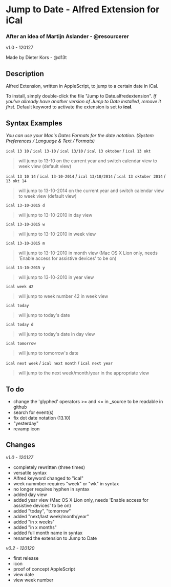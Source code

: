 # Jump to Date - Alfred Extension for iCal #

### After an idea of Martijn Aslander - @resourcerer ###

v1.0 - 120127

Made by Dieter Kors - @d13t

## Description ##

Alfred Extension, written in AppleScript, to jump to a certain date in iCal.

To install, simply double-click the file "Jump to Date.alfredextension". *If you've allready have another version of Jump to Date installed, remove it first.* Default keyword to activate the extension is set to **ical**.

## Syntax Examples ##

*You can use your Mac's Dates Formats for the date notation. (System Preferences / Language & Text / Formats)*

`ical 13 10` / `ical 13-10` / `ical 13/10` / `ical 13 oktober` / `ical 13 okt`
> will jump to 13-10 on the current year
> and switch calendar view to week view (default view)

`ical 13 10 14` / `ical 13-10-2014` / `ical 13/10/2014` / `ical 13 oktober 2014` / `13 okt 14`
> will jump to 13-10-2014 on the current year
> and switch calendar view to week view (default view)

`ical 13-10-2015 d`
> will jump to 13-10-2010 in day view

`ical 13-10-2015 w`
> will jump to 13-10-2010 in week view

`ical 13-10-2015 m`
> will jump to 13-10-2010 in month view
> (Mac OS X Lion only, needs 'Enable access for assistive devices' to be on)

`ical 13-10-2015 y`
> will jump to 13-10-2010 in year view

`ical week 42`
> will jump to week number 42 in week view

`ical today`
> will jump to today's date

`ical today d`
> will jump to today's date in day view

`ical tomorrow`
> will jump to tomorrow's date

`ical next week` / `ical next month` / `ical next year`
> will jump to the next week/month/year in the appropriate view

## To do ##

- change the 'glyphed' operators >= and <= in _source to be readable in github
- search for event(s)
- fix dot date notation (13.10)
- "yesterday"
- revamp icon

## Changes ##

*v1.0 - 120127*

- completely rewritten (three times)
- versatile syntax
- Alfred keyword changed to "ical"
- week nummber requires "week" or "wk" in syntax
- no longer requires hyphen in syntax
- added day view
- added year view (Mac OS X Lion only, needs 'Enable access for assistive devices' to be on)
- added "today", "tomorrow"
- added "next/last week/month/year"
- added "in x weeks"
- added "in x months"
- added full month name in syntax
- renamed the extension to Jump to Date

*v0.2 - 120120*

- first release
- icon
- proof of concept AppleScript
- view date
- view week number